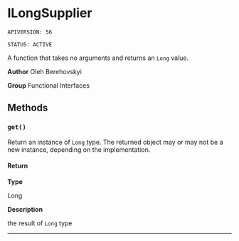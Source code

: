 # ILongSupplier

`APIVERSION: 56`

`STATUS: ACTIVE`

A function that takes no arguments and returns an `Long` value.


**Author** Oleh Berehovskyi


**Group** Functional Interfaces

## Methods
### `get()`

Return an instance of `Long` type. The returned object may or may not be a new instance, depending on the implementation.

#### Return

**Type**

Long

**Description**

the result of `Long` type

---
